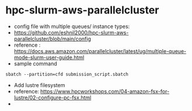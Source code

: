# hpc-slurm-aws-parallelcluster

* config file with multiple queues/ instance types:
* https://github.com/eshnil2000/hpc-slurm-aws-parallelcluster/blob/main/config
* reference : https://docs.aws.amazon.com/parallelcluster/latest/ug/multiple-queue-mode-slurm-user-guide.html
* sample command
```
sbatch --partition=cfd submission_script.sbatch
```
* Add lustre filesystem
* reference: https://www.hpcworkshops.com/04-amazon-fsx-for-lustre/02-configure-pc-fsx.html
* 
